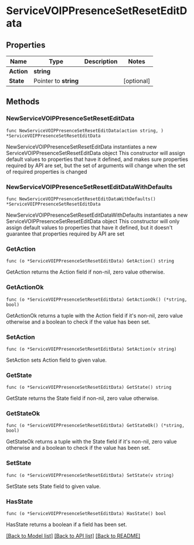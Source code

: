 # ServiceVOIPPresenceSetResetEditData

## Properties

Name | Type | Description | Notes
------------ | ------------- | ------------- | -------------
**Action** | **string** |  | 
**State** | Pointer to **string** |  | [optional] 

## Methods

### NewServiceVOIPPresenceSetResetEditData

`func NewServiceVOIPPresenceSetResetEditData(action string, ) *ServiceVOIPPresenceSetResetEditData`

NewServiceVOIPPresenceSetResetEditData instantiates a new ServiceVOIPPresenceSetResetEditData object
This constructor will assign default values to properties that have it defined,
and makes sure properties required by API are set, but the set of arguments
will change when the set of required properties is changed

### NewServiceVOIPPresenceSetResetEditDataWithDefaults

`func NewServiceVOIPPresenceSetResetEditDataWithDefaults() *ServiceVOIPPresenceSetResetEditData`

NewServiceVOIPPresenceSetResetEditDataWithDefaults instantiates a new ServiceVOIPPresenceSetResetEditData object
This constructor will only assign default values to properties that have it defined,
but it doesn't guarantee that properties required by API are set

### GetAction

`func (o *ServiceVOIPPresenceSetResetEditData) GetAction() string`

GetAction returns the Action field if non-nil, zero value otherwise.

### GetActionOk

`func (o *ServiceVOIPPresenceSetResetEditData) GetActionOk() (*string, bool)`

GetActionOk returns a tuple with the Action field if it's non-nil, zero value otherwise
and a boolean to check if the value has been set.

### SetAction

`func (o *ServiceVOIPPresenceSetResetEditData) SetAction(v string)`

SetAction sets Action field to given value.


### GetState

`func (o *ServiceVOIPPresenceSetResetEditData) GetState() string`

GetState returns the State field if non-nil, zero value otherwise.

### GetStateOk

`func (o *ServiceVOIPPresenceSetResetEditData) GetStateOk() (*string, bool)`

GetStateOk returns a tuple with the State field if it's non-nil, zero value otherwise
and a boolean to check if the value has been set.

### SetState

`func (o *ServiceVOIPPresenceSetResetEditData) SetState(v string)`

SetState sets State field to given value.

### HasState

`func (o *ServiceVOIPPresenceSetResetEditData) HasState() bool`

HasState returns a boolean if a field has been set.


[[Back to Model list]](../README.md#documentation-for-models) [[Back to API list]](../README.md#documentation-for-api-endpoints) [[Back to README]](../README.md)


